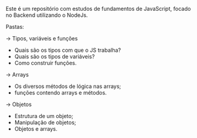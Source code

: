 ﻿Este é um repositório com estudos de fundamentos de JavaScript, focado no Backend utilizando o NodeJs.

Pastas:

-> Tipos, variáveis e funções

- Quais são os tipos com que o JS trabalha?
- Quais são os tipos de variáveis?
- Como construir funções.

-> Arrays

- Os diversos métodos de lógica nas arrays;
- funções contendo arrays e métodos.

-> Objetos

- Estrutura de um objeto;
- Manipulação de objetos;
- Objetos e arrays.
